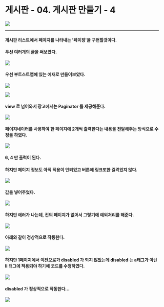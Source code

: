 # 게시판 - 04. 게시판 만들기 - 4

![](https://images.velog.io/images/sh981013s/post/721d4c23-990d-4100-b436-d4b065acb80c/image.png)

---

#### 게시판 리스트에서 페이지를 나타내는 '페이징'을 구현할것이다.
#### 우선 여러개의 글을 써보았다.

![](https://images.velog.io/images/sh981013s/post/17092040-f267-43b3-b23d-622fbe03acb6/image.png)

#### 우선 부트스트랩에 있는 예재로 만들어보았다.

![](https://images.velog.io/images/sh981013s/post/c3cb521d-dc6d-4249-8926-dfd5303a589e/image.png)

![](https://images.velog.io/images/sh981013s/post/f2454f85-76da-4b1a-838d-a8b6032f0a0a/image.png)

#### view 로 넘어와서 장고에서는 Paginator 를 제공해준다.

![](https://images.velog.io/images/sh981013s/post/364eb218-5532-4729-976a-62b2186711ec/image.png)

#### 페이지네이터를 사용하여 한 페이지에 2개씩 출력한다는 내용을 전달해주는 방식으로 수정을 하였다.

![](https://images.velog.io/images/sh981013s/post/23954eb0-29f8-4f0b-9df0-f7cfffb7c4cf/image.png)

#### 6, 4 만 출력이 된다.
#### 하지만 페이지 정보도 아직 적용이 안되있고 버튼에 링크또한 걸려있지 않다.

![](https://images.velog.io/images/sh981013s/post/1eb84f13-53f2-4ae4-b820-6cd6430a74c5/image.png)

#### 값을 넣어주었다.

![](https://images.velog.io/images/sh981013s/post/2cf8f8e2-8874-4cb8-bc60-baffeae22828/image.png)

#### 하지만 에러가 나는데, 전의 페이지가 없어서 그렇기에 예외처리를 해준다.

![](https://images.velog.io/images/sh981013s/post/fb809ac2-bd75-4962-82ac-3d952cf40b4a/image.png)

#### 아래와 같이 정상적으로 작동한다.

![](https://images.velog.io/images/sh981013s/post/07cd1c14-2e5a-41ea-912c-6be485ffcaaa/image.png)

#### 하지만 1페이지에서 이전으로가 disabled 가 되지 않았는데 disabled 는 a태그가 아닌 li 태그에 적용되야 하기에 코드를 수정하였다.

![](https://images.velog.io/images/sh981013s/post/4a8eb6a7-ec3f-4085-bbd3-6ecd14b2bcdc/image.png)

#### disabled 가 정상적으로 작동한다...

![](https://images.velog.io/images/sh981013s/post/63616583-eefb-4c91-a9e3-22fede937b8a/image.png)




